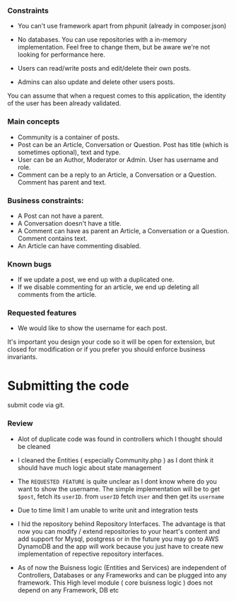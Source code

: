 
### Constraints

- You can't use framework apart from phpunit (already in composer.json)
- No databases. You can use repositories with a in-memory implementation.
  Feel free to change them, but be aware we're not looking for performance here.

- Users can read/write posts and edit/delete their own posts.
- Admins can also update and delete other users posts.

You can assume that when a request comes to this application, the identity of
the user has been already validated.

### Main concepts

- Community is a container of posts.
- Post can be an Article, Conversation or Question.
  Post has title (which is sometimes optional), text and type.
- User can be an Author, Moderator or Admin.
  User has username and role.
- Comment can be a reply to an Article, a Conversation or a Question.
  Comment has parent and text.

### Business constraints:

- A Post can not have a parent.
- A Conversation doesn't have a title.
- A Comment can have as parent an Article, a Conversation or a Question. Comment contains text.
- An Article can have commenting disabled.

### Known bugs

- If we update a post, we end up with a duplicated one.
- If we disable commenting for an article, we end up deleting all comments from the article.

### Requested features

- We would like to show the username for each post.

It's important you design your
code so it will be open for extension, but closed for modification or if you
prefer you should enforce business invariants.

# Submitting the code
 submit code via git.


### Review
- Alot of duplicate code was found in controllers which I thought should be cleaned


- I cleaned the Entities ( especially Community.php ) as I dont think it should have much logic about state management 


- The `REQUESTED FEATURE` is quite unclear as I dont know where do you want to show the username. The simple implementation will be to get `$post`, fetch its `userID`. from `userID` fetch `User` and then get its `username` 


- Due to time limit I am unable to write unit and integration tests


- I hid the repository behind Repository Interfaces. The advantage is that now you can modify / extend repositories to your heart's content and add support for Mysql, postgress or in the future you may go to AWS DynamoDB and the app will work because you just have to create new implementation of repective repository interfaces.

- As of now the Buisness logic (Entities and Services) are independent of Controllers, Databases or any Frameworks and can be plugged into any framework. This High level module ( core buisness logic ) does not depend on any Framework, DB etc